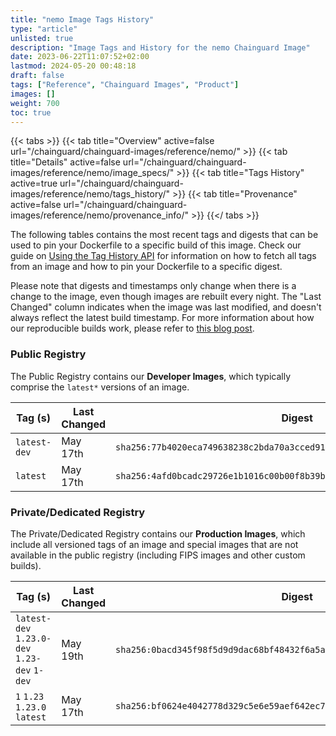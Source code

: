 ```yaml
---
title: "nemo Image Tags History"
type: "article"
unlisted: true
description: "Image Tags and History for the nemo Chainguard Image"
date: 2023-06-22T11:07:52+02:00
lastmod: 2024-05-20 00:48:18
draft: false
tags: ["Reference", "Chainguard Images", "Product"]
images: []
weight: 700
toc: true
---
```


{{< tabs >}}
{{< tab title="Overview" active=false url="/chainguard/chainguard-images/reference/nemo/" >}}
{{< tab title="Details" active=false url="/chainguard/chainguard-images/reference/nemo/image_specs/" >}}
{{< tab title="Tags History" active=true url="/chainguard/chainguard-images/reference/nemo/tags_history/" >}}
{{< tab title="Provenance" active=false url="/chainguard/chainguard-images/reference/nemo/provenance_info/" >}}
{{</ tabs >}}

The following tables contains the most recent tags and digests that can be used to pin your Dockerfile to a specific build of this image. Check our guide on [Using the Tag History API](/chainguard/chainguard-images/using-the-tag-history-api/) for information on how to fetch all tags from an image and how to pin your Dockerfile to a specific digest.

Please note that digests and timestamps only change when there is a change to the image, even though images are rebuilt every night. The "Last Changed" column indicates when the image was last modified, and doesn't always reflect the latest build timestamp. For more information about how our reproducible builds work, please refer to [this blog post](https://www.chainguard.dev/unchained/reproducing-chainguards-reproducible-image-builds).

### Public Registry
The Public Registry contains our **Developer Images**, which typically comprise the `latest*` versions of an image.

| Tag (s)       | Last Changed | Digest                                                                    |
|---------------|--------------|---------------------------------------------------------------------------|
|  `latest-dev` | May 17th     | `sha256:77b4020eca749638238c2bda70a3cced91f16dcaf0ee73410d441f274cfa477d` |
|  `latest`     | May 17th     | `sha256:4afd0bcadc29726e1b1016c00b00f8b39b972d9d4787b750a88cb4a6328795b2` |


### Private/Dedicated Registry
The Private/Dedicated Registry contains our **Production Images**, which include all versioned tags of an image and special images that are not available in the public registry (including FIPS images and other custom builds).

| Tag (s)                                       | Last Changed | Digest                                                                    |
|-----------------------------------------------|--------------|---------------------------------------------------------------------------|
|  `latest-dev` `1.23.0-dev` `1.23-dev` `1-dev` | May 19th     | `sha256:0bacd345f98f5d9d9dac68bf48432f6a5a2da074086c7eefe8da81f577545097` |
|  `1` `1.23` `1.23.0` `latest`                 | May 17th     | `sha256:bf0624e4042778d329c5e6e59aef642ec7e50ecb9f518a99f7030c180873b800` |

